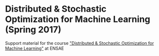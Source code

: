 # Distributed & Stochastic Optimization for Machine Learning (Spring 2017)

Support material for the course ["Distributed & Stochastic Optimization for Machine Learning"](http://marcocuturi.net/dsoml.html) at ENSAE
